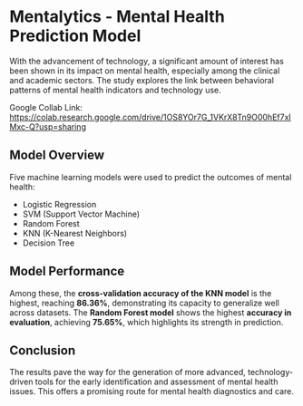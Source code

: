 # **Mentalytics - Mental Health Prediction Model**

With the advancement of technology, a significant amount of interest has been shown in its impact on mental health, especially among the clinical and academic sectors. The study explores the link between behavioral patterns of mental health indicators and technology use.

Google Collab Link:  https://colab.research.google.com/drive/1OS8YOr7G_1VKrX8Tn9O00hEf7xIMxc-Q?usp=sharing

## **Model Overview**
Five machine learning models were used to predict the outcomes of mental health:  
- Logistic Regression  
- SVM (Support Vector Machine)  
- Random Forest  
- KNN (K-Nearest Neighbors)  
- Decision Tree  

## **Model Performance**
Among these, the **cross-validation accuracy of the KNN model** is the highest, reaching **86.36%**, demonstrating its capacity to generalize well across datasets. The **Random Forest model** shows the highest **accuracy in evaluation**, achieving **75.65%**, which highlights its strength in prediction.
 

## **Conclusion**
The results pave the way for the generation of more advanced, technology-driven tools for the early identification and assessment of mental health issues. This offers a promising route for mental health diagnostics and care.
